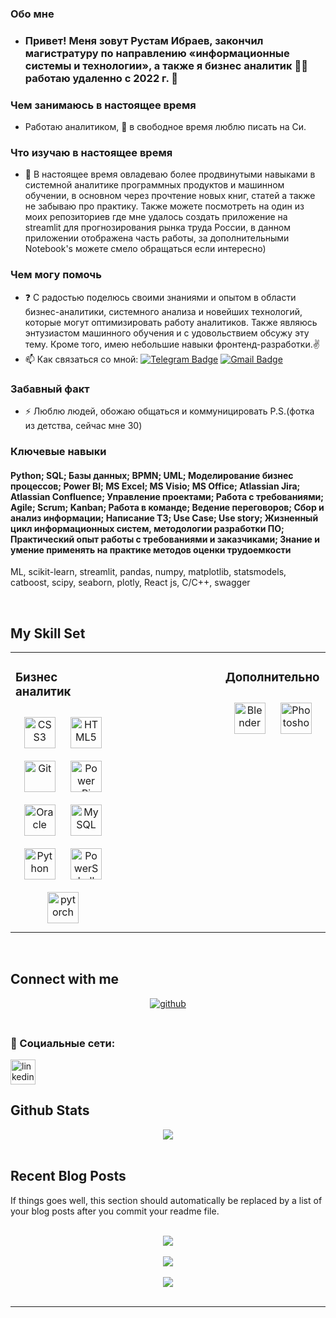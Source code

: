 

### Обо мне  
- ### Привет! Меня зовут Рустам Ибраев, закончил магистратуру по направлению «информационные системы и технологии», а также я бизнес аналитик 👨‍💻 работаю удаленно с 2022 г. 🚀  




### Чем занимаюсь в настоящее время  
- Работаю аналитиком, 🔭 в свободное время люблю писать на Си.  
  



### Что изучаю в настоящее время  
- 🌱 В настоящее время овладеваю более продвинутыми навыками в системной аналитике программных продуктов и машинном обучении, в основном через прочтение новых книг, статей а также не забываю про практику. Также можете посмотреть на один из моих репозиториев где мне удалось создать приложение на streamlit для прогнозирования рынка труда России, в данном приложении отображена часть работы, за дополнительными Notebook's можете смело обращаться если интересно)
  



### Чем могу помочь  
- ❓ С радостью поделюсь своими знаниями и опытом в области бизнес-аналитики, системного анализа и новейших технологий, которые могут оптимизировать работу аналитиков. Также являюсь энтузиастом машинного обучения и с удовольствием обсужу эту тему. Кроме того, имею  небольшие навыки фронтенд-разработки.✌️  
- :mailbox: Как связаться со мной: [![Telegram Badge](https://img.shields.io/badge/-Rayray360180-blue?style=flat&logo=Telegram&logoColor=white)](https://t.me/rayray360) [![Gmail Badge](https://img.shields.io/badge/-Gmail-red?style=flat&logo=Gmail&logoColor=white)](mailto:rayray360180@gmail.com)  



### Забавный  факт  
- ⚡ Люблю людей, обожаю общаться и коммуницировать  P.S.(фотка из детства, сейчас мне 30)



### Ключевые навыки  
#### Python; SQL; Базы данных; BPMN; UML; Моделирование бизнес процессов; Power BI; MS Excel; MS Visio; MS Office; Atlassian Jira; Atlassian Confluence; Управление проектами; Работа с требованиями; Agile; Scrum; Kanban; Работа в команде; Ведение переговоров; Сбор и анализ информации; Написание ТЗ; Use Case; Use story; Жизненный цикл информационных систем, методологии разработки ПО; Практический опыт работы с требованиями и заказчиками; Знание и умение применять на практике методов оценки трудоемкости  

ML, scikit-learn, streamlit, pandas, numpy, matplotlib, statsmodels, catboost, scipy, seaborn, plotly, React js, C/C++,
swagger

<br/>  


## My Skill Set  
<table><tr><td valign="top" width="33%">



### Бизнес аналитик  
<div align="center">  
<a href="https://www.w3schools.com/css/" target="_blank"><img style="margin: 10px" src="https://profilinator.rishav.dev/skills-assets/css3-original-wordmark.svg" alt="CSS3" height="50" /></a>  
<a href="https://en.wikipedia.org/wiki/HTML5" target="_blank"><img style="margin: 10px" src="https://profilinator.rishav.dev/skills-assets/html5-original-wordmark.svg" alt="HTML5" height="50" /></a>  
<a href="https://github.com/" target="_blank"><img style="margin: 10px" src="https://profilinator.rishav.dev/skills-assets/git-scm-icon.svg" alt="Git" height="50" /></a>  
<a href="https://powerbi.microsoft.com/en-us/" target="_blank"><img style="margin: 10px" src="https://profilinator.rishav.dev/skills-assets/powerbi.png" alt="Power Bi" height="50" /></a>  
<a href="https://www.oracle.com/in/index.html" target="_blank"><img style="margin: 10px" src="https://profilinator.rishav.dev/skills-assets/oracle-original.svg" alt="Oracle" height="50" /></a>  
<a href="https://www.mysql.com/" target="_blank"><img style="margin: 10px" src="https://profilinator.rishav.dev/skills-assets/mysql-original-wordmark.svg" alt="MySQL" height="50" /></a>  
<a href="https://www.python.org/" target="_blank"><img style="margin: 10px" src="https://profilinator.rishav.dev/skills-assets/python-original.svg" alt="Python" height="50" /></a>  
<a href="https://docs.microsoft.com/en-us/powershell/" target="_blank"><img style="margin: 10px" src="https://profilinator.rishav.dev/skills-assets/powershell.png" alt="PowerShell" height="50" /></a>  
<a href="https://pytorch.org/" target="_blank"><img style="margin: 10px" src="https://profilinator.rishav.dev/skills-assets/pytorch-icon.svg" alt="pytorch" height="50" /></a>  
</div>

</td><td valign="top" width="33%">



</td><td valign="top" width="33%">



### Дополнительно  
<div align="center">  
<a href="https://www.blender.org/" target="_blank"><img style="margin: 10px" src="https://profilinator.rishav.dev/skills-assets/blender_community_badge_white.svg" alt="Blender" height="50" /></a>  
<a href="https://www.adobe.com/in/products/photoshop.html" target="_blank"><img style="margin: 10px" src="https://profilinator.rishav.dev/skills-assets/photoshop-plain.svg" alt="Photoshop" height="50" /></a>  
</div>

</td></tr></table>  

<br/>  


## Connect with me  
<div align="center">
<a href="https://github.com/Rayray360180" target="_blank">
<img src=https://img.shields.io/badge/github-%2324292e.svg?&style=for-the-badge&logo=github&logoColor=white alt=github style="margin-bottom: 5px;" />
</a>  
</div>  
  

<br/>  


### 🤝 Социальные сети:

  <div id="badges">
    <a href="https://www.linkedin.com/in/rustam-ibraev-946390286/" target="_blank">
      <img src="https://cdn-icons-png.flaticon.com/512/2504/2504799.png" width="40" height="40" alt="linkedin" />
    </a>
  
  </div>


## Github Stats  
<div align="center"><img src="https://github-readme-stats.vercel.app/api?username=Rayray360180&show_icons=true&count_private=true&hide_border=true" align="center" /></div>  

<br/>  


## Recent Blog Posts  
<!-- BLOG-POST-LIST:START -->  
If things goes well, this section should automatically be replaced by a list of your blog posts after you commit your readme file. 
<!-- BLOG-POST-LIST:END -->  

<br/>  

<div align="center"><img src="https://rishavanand.github.io/static/images/spotify-readme-example.svg" /></div>  

<br/>  

<div align="center">
<img src="https://komarev.com/ghpvc/?username=Rayray360180&&style=flat-square" align="center" />
</div>  
  

<br/>  

<div align="center">
            <a href="https://www.buymeacoffee.com/Rayray360180" target="_blank" style="display: inline-block;">
                <img
                    src="https://img.shields.io/badge/Donate-Buy%20Me%20A%20Coffee-orange.svg?style=flat-square&logo=buymeacoffee" 
                    align="center"
                />
            </a></div>
<br />

----

